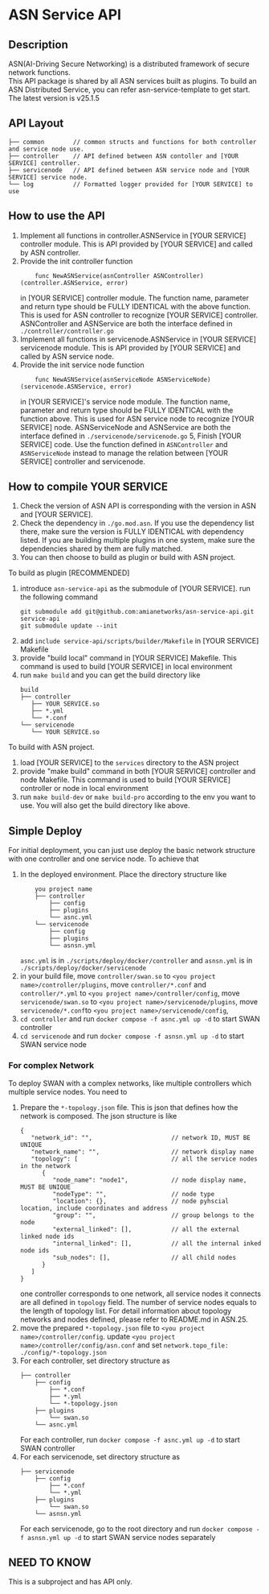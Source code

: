 # ASN Service API

## Description
ASN(AI-Driving Secure Networking) is a distributed framework of secure network functions.\
This API package is shared by all ASN services built as plugins. To build an ASN Distributed Service, you can refer asn-service-template to get start.\
The latest version is v25.1.5

## API Layout
    ├── common        // common structs and functions for both controller and service node use. 
    ├── controller    // API defined between ASN contoller and [YOUR SERVICE] controller.
    ├── servicenode   // API defined between ASN service node and [YOUR SERVICE] service node.
    └── log           // Formatted logger provided for [YOUR SERVICE] to use

## How to use the API
1. Implement all functions in controller.ASNService in [YOUR SERVICE] controller module. This is API provided by [YOUR SERVICE] and called by ASN controller.
2. Provide the init controller function
   ```
       func NewASNService(asnController ASNController) (controller.ASNService, error)
   ```
   in [YOUR SERVICE] controller module. The function name, parameter and return type should be FULLY IDENTICAL with the above function. This is used for ASN controller to recognize [YOUR SERVICE] controller.
   ASNController and ASNService are both the interface defined in `./controller/controller.go`
3. Implement all functions in servicenode.ASNService in [YOUR SERVICE] servicenode module. This is API provided by [YOUR SERVICE] and called by ASN service node.
4. Provide the init service node function
   ```
       func NewASNService(asnServiceNode ASNServiceNode) (servicenode.ASNService, error)
   ```
   in [YOUR SERVICE]'s service node module. The function name, parameter and return type should be FULLY IDENTICAL with the function above. This is used for ASN service node to recognize [YOUR SERVICE] node.
   ASNServiceNode and ASNService are both the interface defined in `./servicenode/servicenode.go`
5, Finish [YOUR SERVICE] code. Use the function defined in `ASNController` and `ASNServiceNode` instead to manage the relation between [YOUR SERVICE] controller and servicenode.

## How to compile YOUR SERVICE
1. Check the version of ASN API is corresponding with the version in ASN and [YOUR SERVICE].
2. Check the dependency in `./go.mod.asn`. If you use the dependency list there, make sure the version is FULLY IDENTICAL with dependency listed. If you are building multiple plugins in one system,
make sure the dependencies shared by them are fully matched.
3. You can then choose to build as plugin or build with ASN project.

To build as plugin [RECOMMENDED]
1. introduce `asn-service-api` as the submodule of [YOUR SERVICE]. run the following command
   ```
   git submodule add git@github.com:amianetworks/asn-service-api.git service-api
   git submodule update --init
   ```
2. add `include service-api/scripts/builder/Makefile` in [YOUR SERVICE] Makefile
3. provide "build local" command in [YOUR SERVICE] Makefile. This command is used to build [YOUR SERVICE] in local environment
4. run `make build` and you can get the build directory like
    ```
   build
   ├── controller    
       ├── YOUR SERVICE.so 
       ├── *.yml
       └── *.conf
   └── servicenode
       └── YOUR SERVICE.so
   ```

To build with ASN project.
1. load [YOUR SERVICE] to the `services` directory to the ASN project
2. provide "make build" command in both [YOUR SERVICE] controller and node Makefile. This command is used to build [YOUR SERVICE] controller or node in local environment
3. run `make build-dev` or `make build-pro` according to the env you want to use. You will also get the build directory like above.

## Simple Deploy
For initial deployment, you can just use deploy the basic network structure with one controller and one service node. To achieve that
1. In the deployed environment. Place the directory structure like 
   ```
       you project name
       ├── controller    
           ├── config
           ├── plugins
           └── asnc.yml
       └── servicenode
           ├── config
           ├── plugins
           └── asnsn.yml
   ```
   `asnc.yml` is in `./scripts/deploy/docker/controller` and `asnsn.yml` is in `./scripts/deploy/docker/servicenode`
2. in your build file,  move `controller/swan.so` to `<you project name>/controller/plugins`, move `controller/*.conf` and `controller/*.yml` to `<you project name>/controller/config`,
   move `servicenode/swan.so` to `<you project name>/servicenode/plugins`, move `servicenode/*.conf`to `<you project name>/servicenode/config`,
3. `cd controller` and run `docker compose -f asnc.yml up -d` to start SWAN controller
4. `cd servicenode` and run `docker compose -f asnsn.yml up -d` to start SWAN service node

### For complex Network
To deploy SWAN with a complex networks, like multiple controllers which multiple service nodes. You need to
1. Prepare the `*-topology.json` file. This is json that defines how the network is composed. The json structure is like
   ```
   {
      "network_id": "",                      // network ID, MUST BE UNIQUE 
      "network_name": "",                    // network display name
      "topology": [                          // all the service nodes in the network
         {
            "node_name": "node1",            // node display name, MUST BE UNIQUE
            "nodeType": "",                  // node type 
            "location": {},                  // node pyhscial location, include coordinates and address                
            "group": "",                     // group belongs to the node
            "external_linked": [],           // all the external linked node ids
            "internal_linked": [],           // all the internal inked node ids
            "sub_nodes": [],                 // all child nodes
         }
      ]
   }
   ```
   one controller corresponds to one network, all service nodes it connects are all defined in `topology` field. The number of service nodes equals to the length of topology list.
   For detail information about topology networks and nodes defined, please refer to README.md in ASN.25.
2. move the prepared `*-topology.json` file to `<you project name>/controller/config`.
   update `<you project name>/controller/config/asn.conf` and set `network.topo_file: ./config/*-topology.json`
3. For each controller, set directory structure as
   ```
   ├── controller    
       ├── config
           ├── *.conf
           ├── *.yml
           └── *-topology.json
       ├── plugins
           └── swan.so
       └── asnc.yml
   ```
   For each controller, run `docker compose -f asnc.yml up -d` to start SWAN controller
4. For each servicenode, set directory structure as
   ```
   ├── servicenode    
       ├── config
           ├── *.conf
           └── *.yml
       ├── plugins
           └── swan.so
       └── asnsn.yml
   ```
   For each servicenode, go to the root directory and run `docker compose -f asnsn.yml up -d` to start SWAN service nodes separately


## NEED TO KNOW
This is a subproject and has API only.
